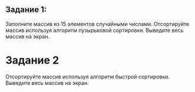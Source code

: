 ## Задание 1:
Заполните массив из 15 элементов случайными числами.
Отсортируйте массив используя алгоритм пузырьковой сортировки.
Выведите весь массив на экран.

# Задание 2
Отсортируйте массив используя алгоритм быстрой сортировки.
Выведите весь массив на экран.
